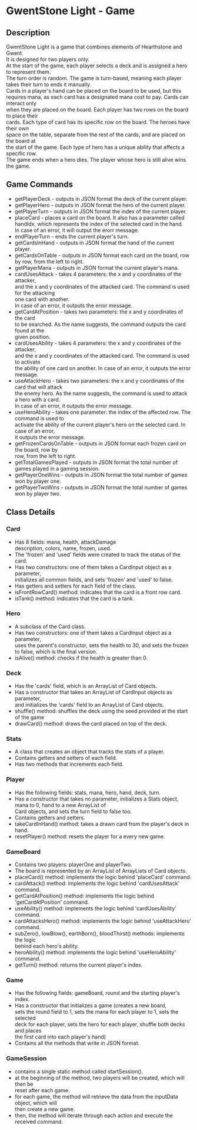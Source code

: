 # GwentStone Light - Game

## Description
GwentStone Light is a game that combines elements of Hearthstone and Gwent.  
It is designed for two players only.  
At the start of the game, each player selects a deck and is assigned a hero to represent them.  
The turn order is random. The game is turn-based, meaning each player takes their turn to ends it manually.  
Cards in a player's hand can be placed on the board to be used, but this  
requires mana, as each card has a designated mana cost to pay. Cards can interact only   
when they are placed on the board. Each player has two rows on the board to place their  
cards. Each type of card has its specific row on the board. The heroes have their own  
space on the table, separate from the rest of the cards, and are placed on the board at  
the start of the game. Each type of hero has a unique ability that affects a specific row.  
The game ends when a hero dies. The player whose hero is still alive wins the game.  

## Game Commands

* getPlayerDeck  - outputs in JSON format the deck of the current player.  
* getPlayerHero - outputs in JSON format the hero of the current player.  
* getPlayerTurn - outputs in JSON format the index of the current player.  
* placeCard - places a card on the board. It also has a parameter called  
handIdx, which represents the index of the selected card in the hand.  
In case of an error, it will output the erorr message.    
* endPlayerTurn - ends the current player's turn.  
* getCardsInHand - outputs in JSON format the hand of the current player.  
* getCardsOnTable - outputs in JSON format each card on the board, row by 
row, from the left to right.  
* getPlayerMana - outputs in JSON format the current player's mana.
* cardUsesAttack - takes 4 parameters: the x and y coordinates of the attacker,  
and the x and y coordinates of the attacked card. The command is used for the attacking  
one card with another.  
In case of an error, it outputs the error message.  
* getCardAtPosition - takes two parameters: the x and y coordinates of the card  
to be searched. As the name suggests, the command outputs the card found at the   
given position.    
* cardUsesAbility - takes 4 parameters: the x and y coordinates of the attacker,  
and the x and y coordinates of the attacked card. The command is used to activate  
the ability of one card on another. In case of an error, it outputs the error message.  
* useAttackHero - takes two parameters: the x and y coordinates of the card that will attack  
the enemy hero. As the name suggests, the command is used to attack a hero with a card.  
In case of an error, it outputs the error message.  
* useHeroAbility - takes one parameter: the index of the affected row. The command is used to  
activate the ability of the current player's hero on the selected card. In case of an error,  
it outputs the error message.  
* getFrozenCardsOnTable - outputs in JSON format each frozen card on the board, row by  
row, from the left to right.  
* getTotalGamesPlayed - outputs in JSON format the total number of games played in a gaming session.  
* getPlayerOneWins - outputs in JSON format the total number of games won by player one.  
* getPlayerTwoWins - outputs in JSON format the total number of games won by player two.  
  

## Class Details

### Card

* Has 8 fields: mana, health, attackDamage  
description, colors, name, frozen, used.  
* The 'frozen' and 'used' fields were created to track the status of the card.  
* Has two constructors: one of them takes a CardInput object as a parameter,  
initializes all common fields, and sets 'frozen' and 'used' to false.  
* Has getters and setters for each field of the class.  
* isFrontRowCard() method: indicates that the card is a front row card.  
* isTank() method: indicates that the card is a tank.  

### Hero

* A subclass of the Card class.  
* Has two constructors: one of them takes a CardInput object as a parameter,   
uses the parent's constructor, sets the health to 30, and sets the frozen  
to false, which is the final version.  
* isAlive() method: checks if the health is greater than 0.  


### Deck

* Has the 'cards' field, which is an ArrayList of Card objects.  
* Has a constructor that takes an ArrayList of CardInput objects as parameter,  
and initializes the 'cards' field to an ArrayList of Card objects.  
* shuffle() method: shuffles the deck using the seed provided at the start of the game  
* drawCard() method: draws the card placed on top of the deck.  


### Stats

* A class that creates an object that tracks the stats of a player.  
* Contains getters and setters of each field.  
* Has two methods that increments each field.  

### Player

* Has the following fields: stats, mana, hero, hand, deck, turn.  
* Has a constructor that takes no parameter, initializes a Stats object, mana to 0, hand to a new ArrayList of  
Card objects, and sets the turn field to false too.  
* Contains getters and setters.  
* takeCardInHand() method: takes a drawn card from the player's deck in hand.  
* resetPlayer() method: resets the player for a every new game.  


### GameBoard

* Contains two players: playerOne and playerTwo.  
* The board is represented by an ArrayList of ArrayLists of Card objects.  
* placeCard() method: implements the logic behind 'placeCard' command.  
* cardAttack() method: implements the logic behind 'cardUsesAttack' command.  
* getCardAtPosition() method: implements the logic behind 'getCardAtPosition' command.  
* useAbility() method: implements the logic behind 'cardUsesAbility' command.  
* cardAttacksHero() method: implements the logic behind 'useAttackHero' command.  
* subZero(), lowBlow(), earthBorn(), bloodThirst() methods: implements the logic  
behind each hero's ability.  
* heroAbility() method: implements the logic behind 'useHeroAbility' command.  
* getTurn() method: returns the current player's index.  


### Game 

* Has the following fields: gameBoard, round and the starting player's index.  
* Has a constructor that initializes a game (creates a new board,  
sets the round field to 1, sets the mana for each player to 1, sets the selected  
deck for each player, sets the hero for each player, shuffle both decks and places   
the first card into each player's hand)  
* Contains all the methods that write in JSON format.



### GameSession 

* contains a single static method called startSession().
* at the beginning of the method, two players will be created, which will then be  
reset after each game.  
* for each game, the method will retrieve the data from the inputData object, which will  
then create a new game.  
* then, the method will iterate through each action and execute the received command.  


